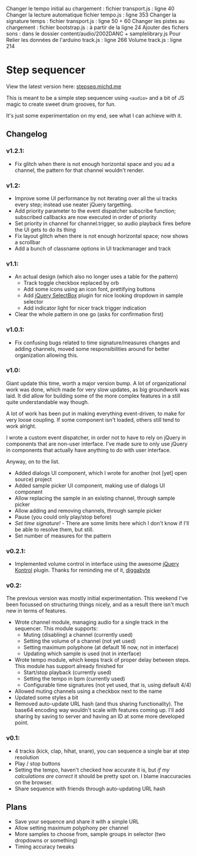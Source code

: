 Changer le tempo initial au chargement :
fichier transport.js : ligne 40
Changer la lecture automatique
fichier tempo.js : ligne 353
Changer la signature temps :
fichier transport.js : ligne 50 + 60
Changer les pistes au chargement :
fichier bootstrap.js : à partir de la ligne 24
Ajouter des fichers sons :
dans le dossier content/audio/2002DANC + samplelibrary.js
Pour Relier les données de l'arduino
track.js : ligne 266
Volume
track.js : ligne 214

# Step sequencer

View the latest version here: [stepseq.michd.me](http://stepseq.michd.me)

This is meant to be a simple step sequencer using `<audio>` and a bit of JS magic
to create sweet drum grooves, for fun.

It's just some experimentation on my end, see what I can achieve with it.

## Changelog

### v1.2.1:

- Fix glitch when there is not enough horizontal space and you ad a channel, the pattern for that channel wouldn't render.

### v1.2:

- Improve some UI performance by not iterating over all the ui tracks every step; instead use neater jQuery targetting.
- Add priority parameter to the event dispatcher subscribe function; subscribed callbacks are now executed in order of priority
- Set priority in channel for channel.trigger, so audio playback fires before the UI gets to do its thing
- Fix layout glitch when there is not enough horizontal space; now shows a scrollbar
- Add a bunch of classname options in UI trackmanager and track

### v1.1:

- An actual design (which also no longer uses a table for the pattern)
  - Track toggle checkbox replaced by orb
  - Add some icons using an icon font, prettifying buttons
  - Add [jQuery SelectBox](https://github.com/claviska/jquery-selectBox) plugin for nice looking dropdown in sample selector
  - Add indicator light for nicer track trigger indication
- Clear the whole pattern in one go (asks for confirmation first)

### v1.0.1:

- Fix confusing bugs related to time signature/measures changes and adding channels, moved some responsibilities around for better organization allowing this.

### v1.0:

Giant update this time, worth a major version bump. A lot of organizational work was done, which made for very slow updates, as big groundwork was laid. It did allow for building some of the more complex features in a still quite understandable way though.

A lot of work has been put in making everything event-driven, to make for very loose coupling. If some component isn't loaded, others still tend to work alright.

I wrote a custom event dispatcher, in order not to have to rely on jQuery in components that are non-user interface. I've made sure to only use jQuery in components that actually have anything to do with user interface.

Anyway, on to the list.

- Added dialogs UI component, which I wrote for another (not [yet] open source) project
- Added sample picker UI component, making use of dialogs UI component
- Allow replacing the sample in an existing channel, through sample picker
- Allow adding and removing channels, through sample picker
- Pause (you could only play/stop before)
- _Set time signature!_ - There are some limits here which I don't know if I'll be able to resolve them, but still.
- Set number of measures for the pattern

### v0.2.1:

- Implemented volume control in interface using the awesome [jQuery Kontrol](https://github.com/aterrien/jQuery-Kontrol) plugin. Thanks for reminding me of it, [diggabyte](https://github.com/diggabyte)

### v0.2:

The previous version was mostly initial experimentation. This weekend I've been focussed on structuring things nicely, and as a result there isn't much new in terms of features.

- Wrote channel module, managing audio for a single track in the sequencer. This module supports:
  - Muting (disabling) a channel (currently used)
  - Setting the volume of a channel (not yet used)
  - Setting maximum polyphone (at default 16 now, not in interface)
  - Updating which sample is used (not in interface)
- Wrote tempo module, which keeps track of proper delay between steps. This module has support already finished for
  - Start/stop playback (currently used)
  - Setting the tempo in bpm (currently used)
  - Configurable time signatures (not yet used, that is, using default 4/4)
- Allowed muting channels using a checkbox next to the name
- Updated some styles a bit
- Removed auto-update URL hash (and thus sharing functionality). The base64 encoding way wouldn't scale with features coming up. I'll add sharing by saving to server and having an ID at some more developed point.

### v0.1:

- 4 tracks (kick, clap, hihat, snare), you can sequence a single bar at step resolution
- Play / stop buttons
- Setting the tempo, haven't checked how accurate it is, but _if my calculations are correct_ it should be pretty spot on. I blame inaccuracies on the browser.
- Share sequence with friends through auto-updating URL hash

## Plans

- Save your sequence and share it with a simple URL
- Allow setting maximum polyphony per channel
- More samples to choose from, sample groups in selector (two dropdowns or something)
- Timing accuracy tweaks
